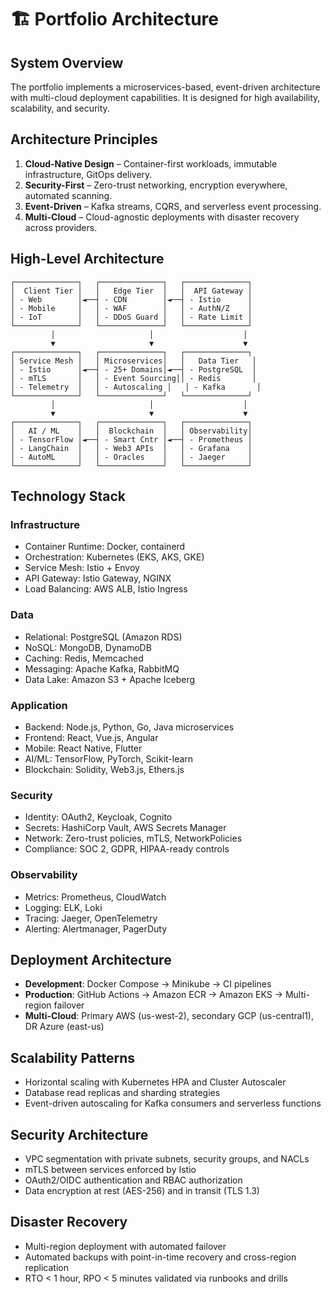 # 🏗️ Portfolio Architecture

## System Overview

The portfolio implements a microservices-based, event-driven architecture with multi-cloud deployment capabilities. It is designed for high availability, scalability, and security.

## Architecture Principles

1. **Cloud-Native Design** – Container-first workloads, immutable infrastructure, GitOps delivery.
2. **Security-First** – Zero-trust networking, encryption everywhere, automated scanning.
3. **Event-Driven** – Kafka streams, CQRS, and serverless event processing.
4. **Multi-Cloud** – Cloud-agnostic deployments with disaster recovery across providers.

## High-Level Architecture

```
┌──────────────┐   ┌──────────────┐   ┌──────────────┐
│  Client Tier │   │   Edge Tier  │   │  API Gateway │
│ - Web        │◄──┤ - CDN        │◄──┤ - Istio      │
│ - Mobile     │   │ - WAF        │   │ - AuthN/Z    │
│ - IoT        │   │ - DDoS Guard │   │ - Rate Limit │
└──────────────┘   └──────────────┘   └──────────────┘
         │                     │                    │
         ▼                     ▼                    ▼
┌──────────────┐   ┌──────────────┐   ┌──────────────┐
│ Service Mesh │   │ Microservices│   │   Data Tier   │
│ - Istio      │◄──┤ - 25+ Domains│◄──┤ - PostgreSQL  │
│ - mTLS       │   │ - Event Sourcing││ - Redis       │
│ - Telemetry  │   │ - Autoscaling │   │ - Kafka       │
└──────────────┘   └──────────────┘   └──────────────┘
         │                     │                    │
         ▼                     ▼                    ▼
┌──────────────┐   ┌──────────────┐   ┌──────────────┐
│   AI / ML    │   │  Blockchain  │   │ Observability│
│ - TensorFlow │◄──┤ - Smart Cntr │◄──┤ - Prometheus │
│ - LangChain  │   │ - Web3 APIs  │   │ - Grafana    │
│ - AutoML     │   │ - Oracles    │   │ - Jaeger     │
└──────────────┘   └──────────────┘   └──────────────┘
```

## Technology Stack

### Infrastructure
- Container Runtime: Docker, containerd
- Orchestration: Kubernetes (EKS, AKS, GKE)
- Service Mesh: Istio + Envoy
- API Gateway: Istio Gateway, NGINX
- Load Balancing: AWS ALB, Istio Ingress

### Data
- Relational: PostgreSQL (Amazon RDS)
- NoSQL: MongoDB, DynamoDB
- Caching: Redis, Memcached
- Messaging: Apache Kafka, RabbitMQ
- Data Lake: Amazon S3 + Apache Iceberg

### Application
- Backend: Node.js, Python, Go, Java microservices
- Frontend: React, Vue.js, Angular
- Mobile: React Native, Flutter
- AI/ML: TensorFlow, PyTorch, Scikit-learn
- Blockchain: Solidity, Web3.js, Ethers.js

### Security
- Identity: OAuth2, Keycloak, Cognito
- Secrets: HashiCorp Vault, AWS Secrets Manager
- Network: Zero-trust policies, mTLS, NetworkPolicies
- Compliance: SOC 2, GDPR, HIPAA-ready controls

### Observability
- Metrics: Prometheus, CloudWatch
- Logging: ELK, Loki
- Tracing: Jaeger, OpenTelemetry
- Alerting: Alertmanager, PagerDuty

## Deployment Architecture

- **Development**: Docker Compose → Minikube → CI pipelines
- **Production**: GitHub Actions → Amazon ECR → Amazon EKS → Multi-region failover
- **Multi-Cloud**: Primary AWS (us-west-2), secondary GCP (us-central1), DR Azure (east-us)

## Scalability Patterns

- Horizontal scaling with Kubernetes HPA and Cluster Autoscaler
- Database read replicas and sharding strategies
- Event-driven autoscaling for Kafka consumers and serverless functions

## Security Architecture

- VPC segmentation with private subnets, security groups, and NACLs
- mTLS between services enforced by Istio
- OAuth2/OIDC authentication and RBAC authorization
- Data encryption at rest (AES-256) and in transit (TLS 1.3)

## Disaster Recovery

- Multi-region deployment with automated failover
- Automated backups with point-in-time recovery and cross-region replication
- RTO < 1 hour, RPO < 5 minutes validated via runbooks and drills
